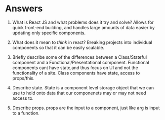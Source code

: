 # Answers

1.  What is React JS and what problems does it try and solve?
    Allows for quick front-end building, and handles large amounts of data easier by updating only specific components.

1.  What does it mean to _think_ in react?
    Breaking projects into individual components so that it can be easily scalable.

1.  Briefly describe some of the differences between a Class/Stateful component and a Functional/Presentational component.
    Functional components cant have state,and thus focus on UI and not the functionality of a site.
    Class components have state, access to props/this.

1.  Describe state.
    State is a component level storage object that we can use to hold onto data that our componenets may or may not need access to.

1.  Describe props.
    props are the input to a component, just like arg is input to a function.
